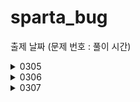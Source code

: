 # sparta_bug


출제 날짜
(문제 번호 : 풀이 시간)
<details>
<summary>
  0305
</summary>
  2072. 홀수만 더하기 : 0305 
  
  2071. 평균값 구하기 : 0305

  1983. 조교의 성적 매기기 : 0305 ~ 0306 16:28

  1959. 두 개의 숫자열 : 0306 15:58 ~ 17:25 
</details>

<details>
<summary>
  0306
</summary>
  1945. 간단한 소인수분해 : 0307 03:45 ~ 04:35

  1288. 새로운 불면증 치료법 : 0306 17:36~18:00, 21:04~21:53
      
  2805. 농작물 수확하기 : 0307 04:47~04:59, 05:15~05:45, 16:??~17:27
        
  1289. 원재의 메모리 복구하기 : 
</details>

<details>
<summary>
  0307
</summary>
  20396. 돌뒤집기게임1 : 
  
  20397. 돌뒤집기게임2 :
         
  1974. 스도쿠검증 :
        

</details>
